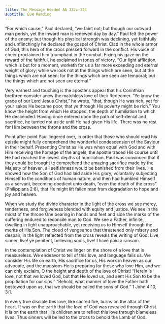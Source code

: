 ```yaml
---
title: The Message Heeded AA 332c-334
subtitle: EGW Reading
---
```


“For which cause,” Paul declared, “we faint not; but though our outward man perish, yet the inward man is renewed day by day.” Paul felt the power of the enemy; but though his physical strength was declining, yet faithfully and unflinchingly he declared the gospel of Christ. Clad in the whole armor of God, this hero of the cross pressed forward in the conflict. His voice of cheer proclaimed him triumphant in the combat. Fixing his gaze on the reward of the faithful, he exclaimed in tones of victory, “Our light affliction, which is but for a moment, worketh for us a far more exceeding and eternal weight of glory; while we look not at the things which are seen, but at the things which are not seen: for the things which are seen are temporal; but the things which are not seen are eternal.”

Very earnest and touching is the apostle's appeal that his Corinthian brethren consider anew the matchless love of their Redeemer. “Ye know the grace of our Lord Jesus Christ,” he wrote, “that, though He was rich, yet for your sakes He became poor, that ye through His poverty might be rich.” You know the height from which He stooped, the depth of humiliation to which He descended. Having once entered upon the path of self-denial and sacrifice, he turned not aside until He had given His life. There was no rest for Him between the throne and the cross.

Point after point Paul lingered over, in order that those who should read his epistle might fully comprehend the wonderful condescension of the Saviour in their behalf. Presenting Christ as He was when equal with God and with Him receiving the homage of the angels, the apostle traced His course until He had reached the lowest depths of humiliation. Paul was convinced that if they could be brought to comprehend the amazing sacrifice made by the Majesty of heaven, all selfishness would be banished from their lives. He showed how the Son of God had laid aside His glory, voluntarily subjecting Himself to the conditions of human nature, and then had humbled Himself as a servant, becoming obedient unto death, “even the death of the cross” (Philippians 2:8), that He might lift fallen man from degradation to hope and joy and heaven.

When we study the divine character in the light of the cross we see mercy, tenderness, and forgiveness blended with equity and justice. We see in the midst of the throne One bearing in hands and feet and side the marks of the suffering endured to reconcile man to God. We see a Father, infinite, dwelling in light unapproachable, yet receiving us to Himself through the merits of His Son. The cloud of vengeance that threatened only misery and despair, in the light reflected from the cross reveals the writing of God: Live, sinner, live! ye penitent, believing souls, live! I have paid a ransom.

In the contemplation of Christ we linger on the shore of a love that is measureless. We endeavor to tell of this love, and language fails us. We consider His life on earth, His sacrifice for us, His work in heaven as our advocate, and the mansions He is preparing for those who love Him, and we can only exclaim, O the height and depth of the love of Christ! “Herein is love, not that we loved God, but that He loved us, and sent His Son to be the propitiation for our sins.” “Behold, what manner of love the Father hath bestowed upon us, that we should be called the sons of God.” 1 John 4:10; 3:1.

In every true disciple this love, like sacred fire, burns on the altar of the heart. It was on the earth that the love of God was revealed through Christ. It is on the earth that His children are to reflect this love through blameless lives. Thus sinners will be led to the cross to behold the Lamb of God.